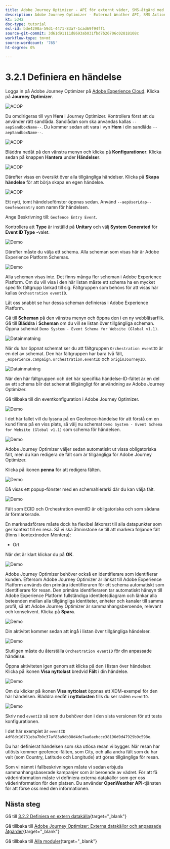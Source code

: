 ```yaml
---
title: Adobe Journey Optimizer - API för externt väder, SMS-åtgärd med mera - Definiera en händelse
description: Adobe Journey Optimizer - External Weather API, SMS Action med mera
kt: 5342
doc-type: tutorial
exl-id: bde4290a-59d1-4471-83a7-1cad69f94ff1
source-git-commit: 3d61d91111d8693ab031fbd7b26706c02818108c
workflow-type: tm+mt
source-wordcount: '765'
ht-degree: 0%

---
```


# 3.2.1 Definiera en händelse

Logga in på Adobe Journey Optimizer på [Adobe Experience Cloud](https://experience.adobe.com). Klicka på **Journey Optimizer**.

![ACOP](./../../../../modules/delivery-activation/ajo-b2c/ajob2c-1/images/acophome.png)

Du omdirigeras till vyn **Hem** i Journey Optimizer. Kontrollera först att du använder rätt sandlåda. Sandlådan som ska användas kallas `--aepSandboxName--`. Du kommer sedan att vara i vyn **Hem** i din sandlåda `--aepSandboxName--`.

![ACOP](./../../../../modules/delivery-activation/ajo-b2c/ajob2c-1/images/acoptriglp.png)

Bläddra nedåt på den vänstra menyn och klicka på **Konfigurationer**. Klicka sedan på knappen **Hantera** under **Händelser**.

![ACOP](./images/acopmenu.png)

Därefter visas en översikt över alla tillgängliga händelser. Klicka på **Skapa händelse** för att börja skapa en egen händelse.

![ACOP](./images/emptyevent.png)

Ett nytt, tomt händelsefönster öppnas sedan.
Använd `--aepUserLdap--GeofenceEntry` som namn för händelsen.

Ange Beskrivning till: `Geofence Entry Event`.

Kontrollera att **Type** är inställd på **Unitary** och välj **System Generated** för **Event ID Type** -valet.

![Demo](./images/evname.png)

Därefter måste du välja ett schema. Alla scheman som visas här är Adobe Experience Platform Schemas.

![Demo](./images/evschema.png)

Alla scheman visas inte. Det finns många fler scheman i Adobe Experience Platform.
Om du vill visa i den här listan måste ett schema ha en mycket specifik fältgrupp länkad till sig. Fältgruppen som behövs för att visas här kallas `Orchestration eventID`.

Låt oss snabbt se hur dessa scheman definieras i Adobe Experience Platform.

Gå till **Scheman** på den vänstra menyn och öppna den i en ny webbläsarflik. Gå till **Bläddra** i **Scheman** om du vill se listan över tillgängliga scheman.
Öppna schemat `Demo System - Event Schema for Website (Global v1.1)`.

![Datainmatning](./images/schemas.png)

När du har öppnat schemat ser du att fältgruppen `Orchestration eventID` är en del av schemat.
Den här fältgruppen har bara två fält, `_experience.campaign.orchestration.eventID` och `originJourneyID`.

![Datainmatning](./images/schemageo.png)

När den här fältgruppen och det här specifika händelse-ID-fältet är en del av ett schema blir det schemat tillgängligt för användning av Adobe Journey Optimizer.

Gå tillbaka till din eventkonfiguration i Adobe Journey Optimizer.

![Demo](./images/evschema.png)

I det här fallet vill du lyssna på en Geofence-händelse för att förstå om en kund finns på en viss plats, så välj nu schemat `Demo System - Event Schema for Website (Global v1.1)` som schema för händelsen.

![Demo](./images/evschema1.png)

Adobe Journey Optimizer väljer sedan automatiskt ut vissa obligatoriska fält, men du kan redigera de fält som är tillgängliga för Adobe Journey Optimizer.

Klicka på ikonen **penna** för att redigera fälten.

![Demo](./images/editfields.png)

Då visas ett popup-fönster med en schemahierarki där du kan välja fält.

![Demo](./images/popup.png)

Fält som ECID och Orchestration eventID är obligatoriska och som sådana är förmarkerade.

En marknadsförare måste dock ha flexibel åtkomst till alla datapunkter som ger kontext till en resa. Så vi ska åtminstone se till att markera följande fält (finns i kontextnoden Montera):

- Ort

När det är klart klickar du på **OK**.

![Demo](./images/popupok.png)

Adobe Journey Optimizer behöver också en identifierare som identifierar kunden. Eftersom Adobe Journey Optimizer är länkat till Adobe Experience Platform används den primära identifieraren för ett schema automatiskt som identifierare för resan.
Den primära identifieraren tar automatiskt hänsyn till Adobe Experience Platform fullständiga identitetsdiagram och länkar alla beteenden mellan alla tillgängliga identiteter, enheter och kanaler till samma profil, så att Adobe Journey Optimizer är sammanhangsberoende, relevant och konsekvent. Klicka på **Spara**.

![Demo](./images/eventidentifier.png)

Din aktivitet kommer sedan att ingå i listan över tillgängliga händelser.

![Demo](./images/eventlist.png)

Slutligen måste du återställa `Orchestration eventID` för din anpassade händelse.

Öppna aktiviteten igen genom att klicka på den i listan över händelser.
Klicka på ikonen **Visa nyttolast** bredvid **Fält** i din händelse.

![Demo](./images/fieldseyepayload.png)

Om du klickar på ikonen **Visa nyttolast** öppnas ett XDM-exempel för den här händelsen. Bläddra nedåt i **nyttolasten** tills du ser raden `eventID`.

![Demo](./images/fieldseyepayloadev.png)

Skriv ned `eventID` så som du behöver den i den sista versionen för att testa konfigurationen.

I det här exemplet är `eventID` `4df8dc10731eba7b0c37af83a9db38d4de7aa6aebcce38196d9d47929b9c598e`.

Du har definierat händelsen som ska utlösa resan vi bygger. När resan har utlösts kommer geofence-fälten, som City, och alla andra fält som du har valt (som Country, Latitude och Longitude) att göras tillgängliga för resan.

Som vi nämnt i fallbeskrivningen måste vi sedan erbjuda sammanhangsbaserade kampanjer som är beroende av vädret. För att få väderinformation måste vi definiera externa datakällor som ger oss väderinformation för den platsen. Du använder **OpenWeather API**-tjänsten för att förse oss med den informationen.

## Nästa steg

Gå till [3.2.2 Definiera en extern datakälla](./ex2.md){target="_blank"}

Gå tillbaka till [Adobe Journey Optimizer: Externa datakällor och anpassade åtgärder](journey-orchestration-external-weather-api-sms.md){target="_blank"}

Gå tillbaka till [Alla moduler](./../../../../overview.md){target="_blank"}
